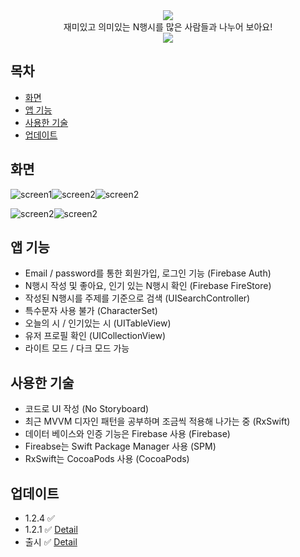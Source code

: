 <div align="center"><img src="Sketch/app-logo.svg"></div>

<div align="center">재미있고 의미있는 N행시를 많은 사람들과 나누어 보아요!</div>

<div align="center"><a href="https://apps.apple.com/kr/app/n%ED%96%89%EC%8B%9C%EC%9D%B8/id1581984956"><img src="Sketch/Download_on_the_App_Store_Badge_KR_RGB_blk_100317.svg"></a></div>

## 목차

- [화면](#screen-shot)
- [앱 기능](#app-features)
- [사용한 기술](#app-technologies)
- [업데이트](#app-updates)



## <a name="screen-shot">화면</a>

![screen1](Sketch/screen-shot1.svg)![screen2](Sketch/screen-shot2.svg)![screen2](Sketch/screen-shot3.svg)

![screen2](Sketch/screen-shot4.svg)![screen2](Sketch/screen-shot5.svg)



## <a name="app-features">앱 기능</a>

- Email / password를 통한 회원가입, 로그인 기능 (Firebase Auth)
- N행시 작성 및 좋아요, 인기 있는 N행시 확인 (Firebase FireStore)
- 작성된 N행시를 주제를 기준으로 검색 (UISearchController)
- 특수문자 사용 불가 (CharacterSet)
- 오늘의 시 / 인기있는 시 (UITableView)
- 유저 프로필 확인 (UICollectionView)
- 라이트 모드 / 다크 모드 가능



## <a name="app-technologies">사용한 기술</a>

- 코드로 UI 작성 (No Storyboard)
- 최근 MVVM 디자인 패턴을 공부하며 조금씩 적용해 나가는 중 (RxSwift)
- 데이터 베이스와 인증 기능은 Firebase 사용 (Firebase)
- Fireabse는 Swift Package Manager 사용 (SPM)
- RxSwift는 CocoaPods 사용 (CocoaPods)



## <a name="app-updates">업데이트</a>

- 1.2.4 ✅
- 1.2.1 ✅  [Detail](https://github.com/elddy0948/NLetterPoem/wiki/NLP1.2)
- 출시 ✅ [Detail](https://github.com/elddy0948/NLetterPoem/wiki/출시!)
